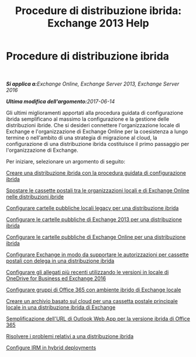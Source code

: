﻿---
title: 'Procedure di distribuzione ibrida: Exchange 2013 Help'
TOCTitle: Procedure di distribuzione ibrida
ms:assetid: cbbe558d-1ae2-49ed-bd97-2013349fef35
ms:mtpsurl: https://technet.microsoft.com/it-it/library/JJ200788(v=EXCHG.150)
ms:contentKeyID: 50482153
ms.date: 05/23/2018
mtps_version: v=EXCHG.150
ms.translationtype: MT
---

# Procedure di distribuzione ibrida

 

_<strong>Si applica a:</strong>Exchange Online, Exchange Server 2013, Exchange Server 2016_

_<strong>Ultima modifica dell'argomento:</strong>2017-06-14_

Gli ultimi miglioramenti apportati alla procedura guidata di configurazione ibrida semplificano al massimo la configurazione e la gestione delle distribuzioni ibride. Che si desideri connettere l'organizzazione locale di Exchange e l'organizzazione di Exchange Online per la coesistenza a lungo termine o nell'ambito di una strategia di migrazione al cloud, la configurazione di una distribuzione ibrida costituisce il primo passaggio per l'organizzazione di Exchange.

Per iniziare, selezionare un argomento di seguito:

[Creare una distribuzione ibrida con la procedura guidata di configurazione ibrida](create-a-hybrid-deployment-with-the-hybrid-configuration-wizard-exchange-2013-help.md)

[Spostare le cassette postali tra le organizzazioni locali e di Exchange Online nelle distribuzioni ibride](move-mailboxes-between-on-premises-and-exchange-online-organizations-in-hybrid-deployments-exchange-2013-help.md)

[Configurare cartelle pubbliche locali legacy per una distribuzione ibrida](configure-legacy-on-premises-public-folders-for-a-hybrid-deployment-exchange-2013-help.md)

[Configurare le cartelle pubbliche di Exchange 2013 per una distribuzione ibrida](configure-exchange-2013-public-folders-for-a-hybrid-deployment-exchange-2013-help.md)

[Configurare le cartelle pubbliche di Exchange Online per una distribuzione ibrida](configure-exchange-online-public-folders-for-a-hybrid-deployment-exchange-2013-help.md)

[Configurare Exchange in modo da supportare le autorizzazioni per cassette postali con delega in una distribuzione ibrida](configure-exchange-to-support-delegated-mailbox-permissions-in-a-hybrid-deployment-exchange-2013-help.md)

[Configurare gli allegati più recenti utilizzando le versioni in locale di OneDrive for Business ed Exchange 2016](configure-document-collaboration-with-onedrive-for-business-and-exchange-2016-on-premises-exchange-2013-help.md)

[Configurare gruppi di Office 365 con ambiente ibrido di Exchange locale](configure-office-365-groups-with-on-premises-exchange-hybrid-exchange-2013-help.md)

[Creare un archivio basato sul cloud per una cassetta postale principale locale in una distribuzione ibrida di Exchange](create-a-cloud-based-archive-for-an-on-premises-primary-mailbox-in-an-exchange-hybrid-deployment-exchange-online-help.md)

[Semplificazione dell'URL di Outlook Web App per la versione ibrida di Office 365](simplify-the-outlook-web-app-url-for-office-365-hybrid-exchange-2013-help.md)

[Risolvere i problemi relativi a una distribuzione ibrida](troubleshoot-a-hybrid-deployment-exchange-2013-help.md)

[Configure IRM in hybrid deployments](irm-in-exchange-hybrid-deployments-exchange-2013-help.md)


